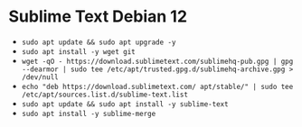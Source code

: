 # Sublime Text Debian 12

- ````sudo apt update && sudo apt upgrade -y````
- ````sudo apt install -y wget git````
- ````wget -qO - https://download.sublimetext.com/sublimehq-pub.gpg | gpg --dearmor | sudo tee /etc/apt/trusted.gpg.d/sublimehq-archive.gpg > /dev/null````
- ````echo "deb https://download.sublimetext.com/ apt/stable/" | sudo tee /etc/apt/sources.list.d/sublime-text.list````
- ````sudo apt update && sudo apt install -y sublime-text````
- ````sudo apt install -y sublime-merge````